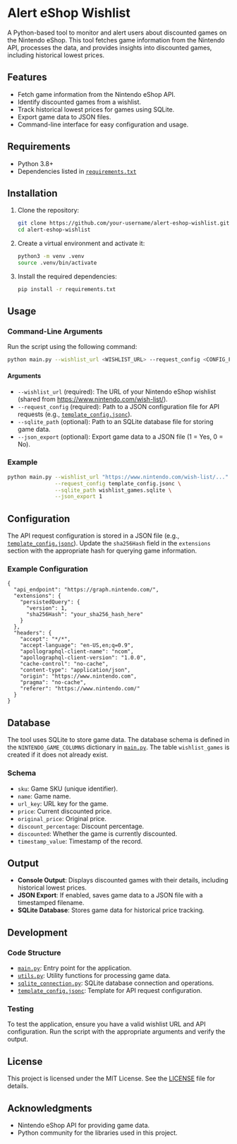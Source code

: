 # Alert eShop Wishlist

A Python-based tool to monitor and alert users about discounted games on the Nintendo eShop. This tool fetches game information from the Nintendo API, processes the data, and provides insights into discounted games, including historical lowest prices.

## Features

- Fetch game information from the Nintendo eShop API.
- Identify discounted games from a wishlist.
- Track historical lowest prices for games using SQLite.
- Export game data to JSON files.
- Command-line interface for easy configuration and usage.

## Requirements

- Python 3.8+
- Dependencies listed in [`requirements.txt`](requirements.txt)

## Installation

1. Clone the repository:

   ```bash
   git clone https://github.com/your-username/alert-eshop-wishlist.git
   cd alert-eshop-wishlist
   ```

2. Create a virtual environment and activate it:

   ```bash
   python3 -m venv .venv
   source .venv/bin/activate
   ```

3. Install the required dependencies:

   ```bash
   pip install -r requirements.txt
   ```

## Usage

### Command-Line Arguments

Run the script using the following command:

```bash
python main.py --wishlist_url <WISHLIST_URL> --request_config <CONFIG_FILE> [--sqlite_path <SQLITE_FILE>] [--json_export <1|0>]
```

#### Arguments

- `--wishlist_url` (required): The URL of your Nintendo eShop wishlist (shared from <https://www.nintendo.com/wish-list/>).
- `--request_config` (required): Path to a JSON configuration file for API requests (e.g., [`template_config.jsonc`](template_config.jsonc)).
- `--sqlite_path` (optional): Path to an SQLite database file for storing game data.
- `--json_export` (optional): Export game data to a JSON file (1 = Yes, 0 = No).

### Example

```bash
python main.py --wishlist_url "https://www.nintendo.com/wish-list/..." \
               --request_config template_config.jsonc \
               --sqlite_path wishlist_games.sqlite \
               --json_export 1
```

## Configuration

The API request configuration is stored in a JSON file (e.g., [`template_config.jsonc`](template_config.jsonc)). Update the `sha256Hash` field in the `extensions` section with the appropriate hash for querying game information.

### Example Configuration

```jsonc
{
  "api_endpoint": "https://graph.nintendo.com/",
  "extensions": {
    "persistedQuery": {
      "version": 1,
      "sha256Hash": "your_sha256_hash_here"
    }
  },
  "headers": {
    "accept": "*/*",
    "accept-language": "en-US,en;q=0.9",
    "apollographql-client-name": "ncom",
    "apollographql-client-version": "1.0.0",
    "cache-control": "no-cache",
    "content-type": "application/json",
    "origin": "https://www.nintendo.com",
    "pragma": "no-cache",
    "referer": "https://www.nintendo.com/"
  }
}
```

## Database

The tool uses SQLite to store game data. The database schema is defined in the `NINTENDO_GAME_COLUMNS` dictionary in [`main.py`](main.py). The table `wishlist_games` is created if it does not already exist.

### Schema

- `sku`: Game SKU (unique identifier).
- `name`: Game name.
- `url_key`: URL key for the game.
- `price`: Current discounted price.
- `original_price`: Original price.
- `discount_percentage`: Discount percentage.
- `discounted`: Whether the game is currently discounted.
- `timestamp_value`: Timestamp of the record.

## Output

- **Console Output**: Displays discounted games with their details, including historical lowest prices.
- **JSON Export**: If enabled, saves game data to a JSON file with a timestamped filename.
- **SQLite Database**: Stores game data for historical price tracking.

## Development

### Code Structure

- [`main.py`](main.py): Entry point for the application.
- [`utils.py`](utils.py): Utility functions for processing game data.
- [`sqlite_connection.py`](sqlite_connection.py): SQLite database connection and operations.
- [`template_config.jsonc`](template_config.jsonc): Template for API request configuration.

### Testing

To test the application, ensure you have a valid wishlist URL and API configuration. Run the script with the appropriate arguments and verify the output.

## License

This project is licensed under the MIT License. See the [LICENSE](LICENSE) file for details.

## Acknowledgments

- Nintendo eShop API for providing game data.
- Python community for the libraries used in this project.
